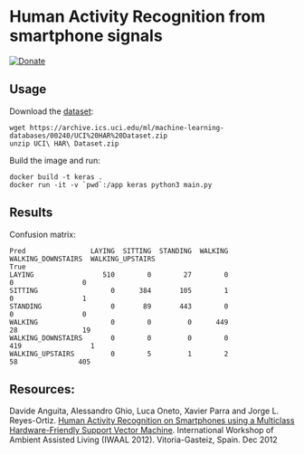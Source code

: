 # Human Activity Recognition from smartphone signals

[![Donate](https://img.shields.io/badge/Donate-PayPal-green.svg)](https://www.paypal.me/servomac)

## Usage

Download the [dataset](https://archive.ics.uci.edu/ml/datasets/human+activity+recognition+using+smartphones):

```
wget https://archive.ics.uci.edu/ml/machine-learning-databases/00240/UCI%20HAR%20Dataset.zip
unzip UCI\ HAR\ Dataset.zip
```

Build the image and run:

```
docker build -t keras .
docker run -it -v `pwd`:/app keras python3 main.py
```

## Results

Confusion matrix:

```
Pred                LAYING  SITTING  STANDING  WALKING  WALKING_DOWNSTAIRS  WALKING_UPSTAIRS
True
LAYING                 510        0        27        0                   0                 0
SITTING                  0      384       105        1                   0                 1
STANDING                 0       89       443        0                   0                 0
WALKING                  0        0         0      449                  28                19
WALKING_DOWNSTAIRS       0        0         0        0                 419                 1
WALKING_UPSTAIRS         0        5         1        2                  58               405
```

## Resources:

Davide Anguita, Alessandro Ghio, Luca Oneto, Xavier Parra and Jorge L. Reyes-Ortiz. [Human Activity Recognition on Smartphones using a Multiclass Hardware-Friendly Support Vector Machine](https://www.icephd.org/sites/default/files/IWAAL2012.pdf). International Workshop of Ambient Assisted Living (IWAAL 2012). Vitoria-Gasteiz, Spain. Dec 2012 
